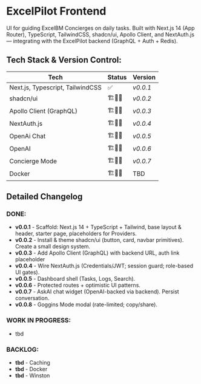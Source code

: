# ExcelPilot Frontend

UI for guiding ExcelBM Concierges on daily tasks. Built with Next.js 14 (App Router), TypeScript, TailwindCSS, shadcn/ui, Apollo Client, and NextAuth.js — integrating with the ExcelPilot backend (GraphQL + Auth + Redis).

## Tech Stack & Version Control:
| Tech | Status | Version |
| --- | --- | --- |
| Next.js, Typescript, TailwindCSS | ✅ | _v0.0.1_ |
| shadcn/ui | 🏗️🧱🔨 | _v0.0.2_ |
| Apollo Client (GraphQL) | 🏗️🧱🔨 | _v0.0.3_ |
| NextAuth.js | 🏗️🧱🔨 | _v0.0.4_ |
| OpenAi Chat | 🏗️🧱🔨 | _v0.0.5_ |
| OpenAI | 🏗️🧱🔨 | _v0.0.6_ |
| Concierge Mode | 🏗️🧱🔨 | _v0.0.7_ |
| Docker | 🏗️🧱🔨 | TBD |

## **Detailed Changelog** 

### **DONE**:
- **v0.0.1** - Scaffold: Next.js 14 + TypeScript + Tailwind, base layout & header, starter page, placeholders for Providers.
- **v0.0.2** - Install & theme shadcn/ui (button, card, navbar primitives). Create a small design system.
- **v0.0.3** - Add Apollo Client (GraphQL) with backend URL, auth link placeholder
- **v0.0.4** - Wire NextAuth.js (Credentials/JWT; session guard; role-based UI gates).
- **v0.0.5** - Dashboard shell (Tasks, Logs, Search).
- **v0.0.6** - Protected routes + optimistic UI patterns.
- **v0.0.7** - AskAI chat widget (OpenAI-backed via backend). Persist conversation.
- **v0.0.8** - Goggins Mode modal (rate-limited; copy/share).

### **WORK IN PROGRESS**:
- tbd

### **BACKLOG**:
- **tbd** - Caching
- **tbd** - Docker
- **tbd** - Winston
